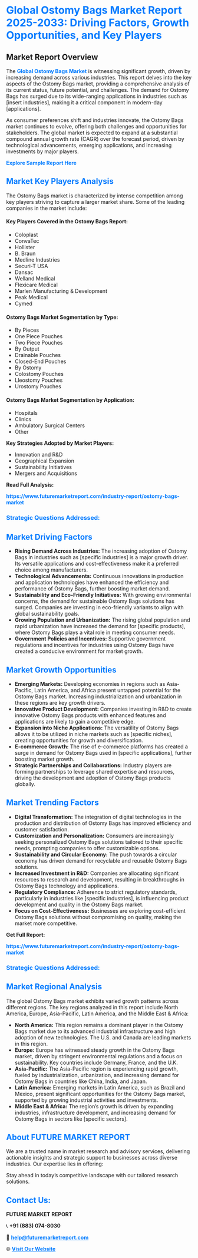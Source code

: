 <h1 style="color: #007BFF;">Global Ostomy Bags Market Report 2025-2033: Driving Factors, Growth Opportunities, and Key Players</h1>

<section id="overview">
<h2>Market Report Overview</h2>
<p>The <a href="https://www.futuremarketreport.com/industry-report/ostomy-bags-market" style="color: #007BFF; text-decoration: none;"><strong>Global Ostomy Bags Market</strong></a> is witnessing significant growth, driven by increasing demand across various industries. This report delves into the key aspects of the Ostomy Bags market, providing a comprehensive analysis of its current status, future potential, and challenges. The demand for Ostomy Bags has surged due to its wide-ranging applications in industries such as [insert industries], making it a critical component in modern-day [applications].</p>
<p>As consumer preferences shift and industries innovate, the Ostomy Bags market continues to evolve, offering both challenges and opportunities for stakeholders. The global market is expected to expand at a substantial compound annual growth rate (CAGR) over the forecast period, driven by technological advancements, emerging applications, and increasing investments by major players.</p>
</section>

<section id="overview">
<p><a href="https://www.futuremarketreport.com/request-sample/reportId=106194" style="color: #007BFF; text-decoration: none;"><strong>Explore Sample Report Here</strong></a></p>
</section>

<section id="key-players">
<h2 style="color: #007BFF;">Market Key Players Analysis</h2>
<p>The Ostomy Bags market is characterized by intense competition among key players striving to capture a larger market share. Some of the leading companies in the market include:</p>
<h4>Key Players Covered in the Ostomy Bags Report:</h4>
<ul><li>Coloplast</li><li>ConvaTec</li><li>Hollister</li><li>B. Braun</li><li>Medline Industries</li><li>Securi-T USA</li><li>Dansac</li><li>Welland Medical</li><li>Flexicare Medical</li><li>Marlen Manufacturing &amp; Development</li><li>Peak Medical</li><li>Cymed</li></ul>
<h4>Ostomy Bags Market Segmentation by Type:</h4>
<ul><li>By Pieces</li><li>One Piece Pouches</li><li>Two Piece Pouches</li><li>By Output</li><li>Drainable Pouches</li><li>Closed-End Pouches</li><li>By Ostomy</li><li>Colostomy Pouches</li><li>Lleostomy Pouches</li><li>Urostomy Pouches</li></ul>

<h4>Ostomy Bags Market Segmentation by Application:</h4>
<ul><li>Hospitals</li><li>Clinics</li><li>Ambulatory Surgical Centers</li><li>Other</li></ul>
<p><strong>Key Strategies Adopted by Market Players:</strong></p>
<ul>
<li>Innovation and R&D</li>
<li>Geographical Expansion</li>
<li>Sustainability Initiatives</li>
<li>Mergers and Acquisitions</li>
</ul>
</section>

<section>
<p><strong>Read Full Analysis: </strong></p><a href="https://www.futuremarketreport.com/industry-report/ostomy-bags-market" style="color: #007BFF; text-decoration: none;"><strong>https://www.futuremarketreport.com/industry-report/ostomy-bags-market</strong></a>
<h3 style="color: #007BFF;">Strategic Questions Addressed:</h3>
</section>

<section id="driving-factors">
<h2 style="color: #007BFF;">Market Driving Factors</h2>
<ul>
<li><strong>Rising Demand Across Industries:</strong> The increasing adoption of Ostomy Bags in industries such as [specific industries] is a major growth driver. Its versatile applications and cost-effectiveness make it a preferred choice among manufacturers.</li>
<li><strong>Technological Advancements:</strong> Continuous innovations in production and application technologies have enhanced the efficiency and performance of Ostomy Bags, further boosting market demand.</li>
<li><strong>Sustainability and Eco-Friendly Initiatives:</strong> With growing environmental concerns, the demand for sustainable Ostomy Bags solutions has surged. Companies are investing in eco-friendly variants to align with global sustainability goals.</li>
<li><strong>Growing Population and Urbanization:</strong> The rising global population and rapid urbanization have increased the demand for [specific products], where Ostomy Bags plays a vital role in meeting consumer needs.</li>
<li><strong>Government Policies and Incentives:</strong> Supportive government regulations and incentives for industries using Ostomy Bags have created a conducive environment for market growth.</li>
</ul>
</section>

<section id="growth-opportunities">
<h2 style="color: #007BFF;">Market Growth Opportunities</h2>
<ul>
<li><strong>Emerging Markets:</strong> Developing economies in regions such as Asia-Pacific, Latin America, and Africa present untapped potential for the Ostomy Bags market. Increasing industrialization and urbanization in these regions are key growth drivers.</li>
<li><strong>Innovative Product Development:</strong> Companies investing in R&D to create innovative Ostomy Bags products with enhanced features and applications are likely to gain a competitive edge.</li>
<li><strong>Expansion into Niche Applications:</strong> The versatility of Ostomy Bags allows it to be utilized in niche markets such as [specific niches], creating opportunities for growth and diversification.</li>
<li><strong>E-commerce Growth:</strong> The rise of e-commerce platforms has created a surge in demand for Ostomy Bags used in [specific applications], further boosting market growth.</li>
<li><strong>Strategic Partnerships and Collaborations:</strong> Industry players are forming partnerships to leverage shared expertise and resources, driving the development and adoption of Ostomy Bags products globally.</li>
</ul>
</section>

<section id="trending-factors">
<h2 style="color: #007BFF;">Market Trending Factors</h2>
<ul>
<li><strong>Digital Transformation:</strong> The integration of digital technologies in the production and distribution of Ostomy Bags has improved efficiency and customer satisfaction.</li>
<li><strong>Customization and Personalization:</strong> Consumers are increasingly seeking personalized Ostomy Bags solutions tailored to their specific needs, prompting companies to offer customizable options.</li>
<li><strong>Sustainability and Circular Economy:</strong> The push towards a circular economy has driven demand for recyclable and reusable Ostomy Bags solutions.</li>
<li><strong>Increased Investment in R&D:</strong> Companies are allocating significant resources to research and development, resulting in breakthroughs in Ostomy Bags technology and applications.</li>
<li><strong>Regulatory Compliance:</strong> Adherence to strict regulatory standards, particularly in industries like [specific industries], is influencing product development and quality in the Ostomy Bags market.</li>
<li><strong>Focus on Cost-Effectiveness:</strong> Businesses are exploring cost-efficient Ostomy Bags solutions without compromising on quality, making the market more competitive.</li>
</ul>
</section>

<section>
<p><strong>Get Full Report: </strong></p><a href="https://www.futuremarketreport.com/industry-report/ostomy-bags-market" style="color: #007BFF; text-decoration: none;"><strong>https://www.futuremarketreport.com/industry-report/ostomy-bags-market</strong></a>
<h3 style="color: #007BFF;">Strategic Questions Addressed:</h3>
</section>


<section id="regional-analysis">
<h2 style="color: #007BFF;">Market Regional Analysis</h2>
<p>The global Ostomy Bags market exhibits varied growth patterns across different regions. The key regions analyzed in this report include North America, Europe, Asia-Pacific, Latin America, and the Middle East & Africa:</p>
<ul>
<li><strong>North America:</strong> This region remains a dominant player in the Ostomy Bags market due to its advanced industrial infrastructure and high adoption of new technologies. The U.S. and Canada are leading markets in this region.</li>
<li><strong>Europe:</strong> Europe has witnessed steady growth in the Ostomy Bags market, driven by stringent environmental regulations and a focus on sustainability. Key countries include Germany, France, and the U.K.</li>
<li><strong>Asia-Pacific:</strong> The Asia-Pacific region is experiencing rapid growth, fueled by industrialization, urbanization, and increasing demand for Ostomy Bags in countries like China, India, and Japan.</li>
<li><strong>Latin America:</strong> Emerging markets in Latin America, such as Brazil and Mexico, present significant opportunities for the Ostomy Bags market, supported by growing industrial activities and investments.</li>
<li><strong>Middle East & Africa:</strong> The region’s growth is driven by expanding industries, infrastructure development, and increasing demand for Ostomy Bags in sectors like [specific sectors].</li>
</ul>
</section>

<footer>
<h2 style="color: #007BFF;">About FUTURE MARKET REPORT</h2>
<p>We are a trusted name in market research and advisory services, delivering actionable insights and strategic support to businesses across diverse industries. Our expertise lies in offering:</p>

<p>Stay ahead in today’s competitive landscape with our tailored research solutions.</p>

<h2 style="color: #007BFF;">Contact Us:</h2>
<p><strong>FUTURE MARKET REPORT</strong></p>
<p>📞 <strong>+91 (883) 074-8030</strong></p>
<p>📧 <strong><a href="mailto:help@futuremarketreport.com" style="color: #007BFF;">help@futuremarketreport.com</a></strong></p>
<p>🌐 <strong><a href="https://www.futuremarketreport.com/" style="color: #007BFF;">Visit Our Website</a></strong></p>
</footer>